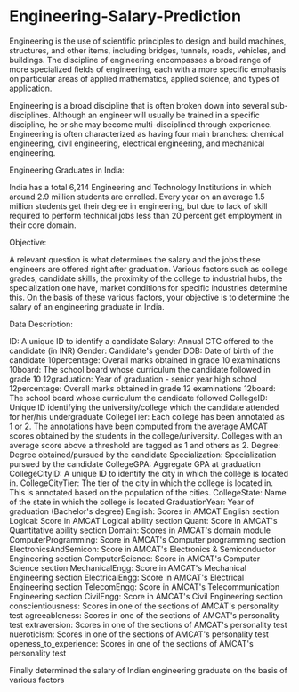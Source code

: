 # Engineering-Salary-Prediction
Engineering is the use of scientific principles to design and build machines, structures, and other items, including bridges, tunnels, roads, vehicles, and buildings. The discipline of engineering encompasses a broad range of more specialized fields of engineering, each with a more specific emphasis on particular areas of applied mathematics, applied science, and types of application.

Engineering is a broad discipline that is often broken down into several sub-disciplines. Although an engineer will usually be trained in a specific discipline, he or she may become multi-disciplined through experience. Engineering is often characterized as having four main branches: chemical engineering, civil engineering, electrical engineering, and mechanical engineering.

Engineering Graduates in India:

India has a total 6,214 Engineering and Technology Institutions in which around 2.9 million students are enrolled. Every year on an average 1.5 million students get their degree in engineering, but due to lack of skill required to perform technical jobs less than 20 percent get employment in their core domain. 

Objective:

A relevant question is what determines the salary and the jobs these engineers are offered right after graduation. Various factors such as college grades, candidate skills, the proximity of the college to industrial hubs, the specialization one have, market conditions for specific industries determine this. On the basis of these various factors, your objective is to determine the salary of an engineering graduate in India.

Data Description:

ID: A unique ID to identify a candidate
Salary: Annual CTC offered to the candidate (in INR)
Gender: Candidate's gender
DOB: Date of birth of the candidate
10percentage: Overall marks obtained in grade 10 examinations
10board: The school board whose curriculum the candidate followed in grade 10
12graduation: Year of graduation - senior year high school
12percentage: Overall marks obtained in grade 12 examinations
12board: The school board whose curriculum the candidate followed
CollegeID: Unique ID identifying the university/college which the candidate attended for her/his undergraduate
CollegeTier: Each college has been annotated as 1 or 2. The annotations have been computed from the average AMCAT scores obtained by the students in the college/university. Colleges with an average score above a threshold are tagged as 1 and others as 2.
Degree: Degree obtained/pursued by the candidate
Specialization: Specialization pursued by the candidate
CollegeGPA: Aggregate GPA at graduation
CollegeCityID: A unique ID to identify the city in which the college is located in.
CollegeCityTier: The tier of the city in which the college is located in. This is annotated based on the population of the cities.
CollegeState: Name of the state in which the college is located
GraduationYear: Year of graduation (Bachelor's degree)
English: Scores in AMCAT English section
Logical: Score in AMCAT Logical ability section
Quant: Score in AMCAT's Quantitative ability section
Domain: Scores in AMCAT's domain module
ComputerProgramming: Score in AMCAT's Computer programming section
ElectronicsAndSemicon: Score in AMCAT's Electronics & Semiconductor Engineering section
ComputerScience: Score in AMCAT's Computer Science section
MechanicalEngg: Score in AMCAT's Mechanical Engineering section
ElectricalEngg: Score in AMCAT's Electrical Engineering section
TelecomEngg: Score in AMCAT's Telecommunication Engineering section
CivilEngg: Score in AMCAT's Civil Engineering section
conscientiousness: Scores in one of the sections of AMCAT's personality test
agreeableness: Scores in one of the sections of AMCAT's personality test
extraversion: Scores in one of the sections of AMCAT's personality test
nueroticism: Scores in one of the sections of AMCAT's personality test
openess_to_experience: Scores in one of the sections of AMCAT's personality test

Finally determined the salary of Indian engineering graduate on the basis of various factors
